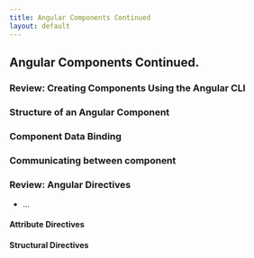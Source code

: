 ```yaml
---
title: Angular Components Continued
layout: default
---
```


## Angular Components Continued.

### Review: Creating Components Using the Angular CLI


### Structure of an Angular Component


### Component Data Binding


### Communicating between component


### Review: Angular Directives

* ...

#### Attribute Directives


#### Structural Directives


###
